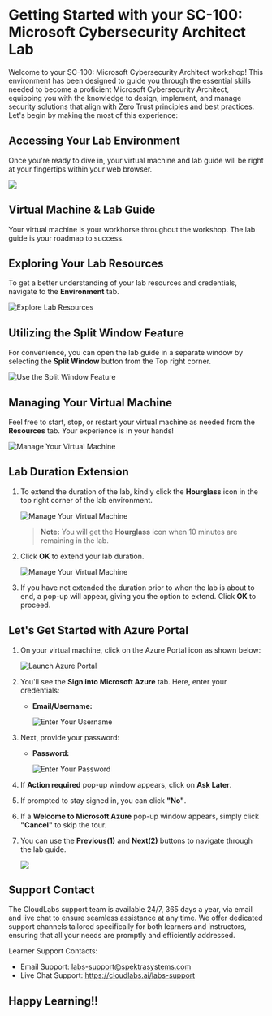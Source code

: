 # Getting Started with your SC-100: Microsoft Cybersecurity Architect Lab

Welcome to your SC-100: Microsoft Cybersecurity Architect workshop! This environment has been designed to guide you through the essential skills needed to become a proficient Microsoft Cybersecurity Architect, equipping you with the knowledge to design, implement, and manage security solutions that align with Zero Trust principles and best practices. Let's begin by making the most of this experience:

## Accessing Your Lab Environment

Once you're ready to dive in, your virtual machine and lab guide will be right at your fingertips within your web browser.

![](../media/labguide-1.png)

## Virtual Machine & Lab Guide

Your virtual machine is your workhorse throughout the workshop. The lab guide is your roadmap to success.

## Exploring Your Lab Resources

To get a better understanding of your lab resources and credentials, navigate to the **Environment** tab.

![Explore Lab Resources](../media/env-1.png)

## Utilizing the Split Window Feature

For convenience, you can open the lab guide in a separate window by selecting the **Split Window** button from the Top right corner.

![Use the Split Window Feature](../media/spl.png)

## Managing Your Virtual Machine

Feel free to start, stop, or restart your virtual machine as needed from the **Resources** tab. Your experience is in your hands!

![Manage Your Virtual Machine](../media/res.png)

## Lab Duration Extension

1. To extend the duration of the lab, kindly click the **Hourglass** icon in the top right corner of the lab environment.

   ![Manage Your Virtual Machine](../media/gext.png)

   > **Note:** You will get the **Hourglass** icon when 10 minutes are remaining in the lab.

2. Click **OK** to extend your lab duration.

   ![Manage Your Virtual Machine](../media/gext2.png)

3. If you have not extended the duration prior to when the lab is about to end, a pop-up will appear, giving you the option to extend. Click **OK** to proceed.

## Let's Get Started with Azure Portal

1. On your virtual machine, click on the Azure Portal icon as shown below:

   ![Launch Azure Portal](<../media/lc-image(1).png>)

1. You'll see the **Sign into Microsoft Azure** tab. Here, enter your credentials:

   - **Email/Username:** <inject key="AzureAdUserEmail"></inject>

     ![Enter Your Username](../media/lc-image-1.png)

1. Next, provide your password:

   - **Password:** <inject key="AzureAdUserPassword"></inject>

     ![Enter Your Password](../media/lc-image-2.png)

1. If **Action required** pop-up window appears, click on **Ask Later**.

1. If prompted to stay signed in, you can click **"No"**.

1. If a **Welcome to Microsoft Azure** pop-up window appears, simply click **"Cancel"** to skip the tour.

1. You can use the **Previous(1)** and **Next(2)** buttons to navigate through the lab guide.

   ![](<../media/lc-image(3)-1.png>)

## Support Contact

The CloudLabs support team is available 24/7, 365 days a year, via email and live chat to ensure seamless assistance at any time. We offer dedicated support channels tailored specifically for both learners and instructors, ensuring that all your needs are promptly and efficiently addressed.

Learner Support Contacts:

- Email Support: labs-support@spektrasystems.com
- Live Chat Support: https://cloudlabs.ai/labs-support

## Happy Learning!!
